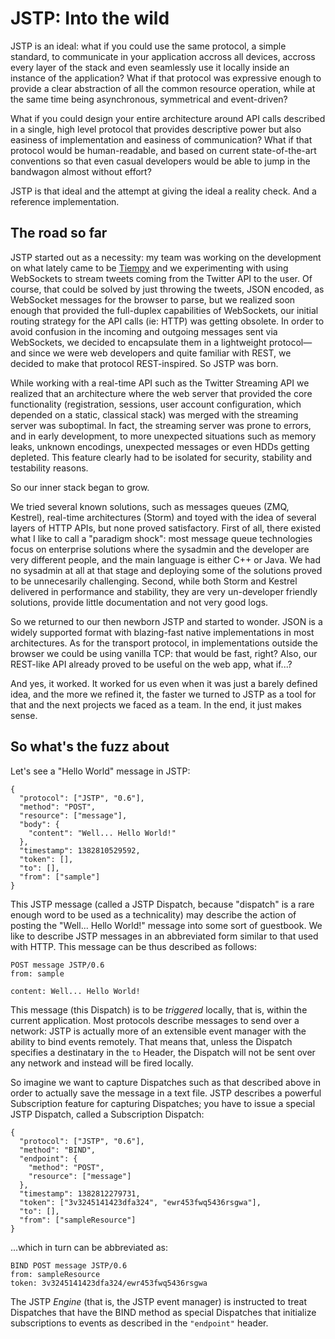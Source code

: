 
JSTP: Into the wild
===================

JSTP is an ideal: what if you could use the same protocol, a simple standard, to communicate in your application accross all devices, accross every layer of the stack and even seamlessly use it locally inside an instance of the application? What if that protocol was expressive enough to provide a clear abstraction of all the common resource operation, while at the same time being asynchronous, symmetrical and event-driven?

What if you could design your entire architecture around API calls described in a single, high level protocol that provides descriptive power but also easiness of implementation and easiness of communication? What if that protocol would be human-readable, and based on current state-of-the-art conventions so that even casual developers would be able to jump in the bandwagon almost without effort?

JSTP is that ideal and the attempt at giving the ideal a reality check. And a reference implementation.

The road so far
---------------

JSTP started out as a necessity: my team was working on the development on what lately came to be [Tiempy](tiempy.com) and we experimenting with using WebSockets to stream tweets coming from the Twitter API to the user. Of course, that could be solved by just throwing the tweets, JSON encoded, as WebSocket messages for the browser to parse, but we realized soon enough that provided the full-duplex capabilities of WebSockets, our initial routing strategy for the API calls (ie: HTTP) was getting obsolete. In order to avoid confusion in the incoming and outgoing messages sent via WebSockets, we decided to encapsulate them in a lightweight protocol—and since we were web developers and quite familiar with REST, we decided to make that protocol REST-inspired. So JSTP was born.

While working with a real-time API such as the Twitter Streaming API we realized that an architecture where the web server that provided the core functionality (registration, sessions, user account configuration, which depended on a static, classical stack) was merged with the streaming server was suboptimal. In fact, the streaming server was prone to errors, and in early development, to more unexpected situations such as memory leaks, unknown encodings, unexpected messages or even HDDs getting depleted. This feature  clearly had to be isolated for security, stability and testability reasons. 

So our inner stack began to grow.

We tried several known solutions, such as messages queues (ZMQ, Kestrel), real-time architectures (Storm) and toyed with the idea of several layers of HTTP APIs, but none proved satisfactory. First of all, there existed what I like to call a "paradigm shock": most message queue technologies focus on enterprise solutions where the sysadmin and the developer are very different people, and the main language is either C++ or Java. We had no sysadmin at all at that stage and deploying some of the solutions proved to be unnecesarily challenging. Second, while both Storm and Kestrel delivered in performance and stability, they are very un-developer friendly solutions, provide little documentation and not very good logs. 

So we returned to our then newborn JSTP and started to wonder. JSON is a widely supported format with blazing-fast native implementations in most architectures. As for the transport protocol, in implementations outside the browser we could be using vanilla TCP: that would be fast, right? Also, our REST-like API already proved to be useful on the web app, what if...?

And yes, it worked. It worked for us even when it was just a barely defined idea, and the more we refined it, the faster we turned to JSTP as a tool for that and the next projects we faced as a team. In the end, it just makes sense.

So what's the fuzz about
------------------------

Let's see a "Hello World" message in JSTP: 

```
{
  "protocol": ["JSTP", "0.6"],
  "method": "POST",
  "resource": ["message"],
  "body": {
    "content": "Well... Hello World!"
  },
  "timestamp": 1382810529592,
  "token": [],
  "to": [],
  "from": ["sample"]
}
```

This JSTP message (called a JSTP Dispatch, because "dispatch" is a rare enough word to be used as a technicality) may describe the action of posting the "Well... Hello World!" message into some sort of guestbook. We like to describe JSTP messages in an abbreviated form similar to that used with HTTP. This message can be thus described as follows:

```
POST message JSTP/0.6
from: sample

content: Well... Hello World!
```

This message (this Dispatch) is to be *triggered* locally, that is, within the current application. Most protocols describe messages to send over a network: JSTP is actually more of an extensible event manager with the ability to bind events remotely. That means that, unless the Dispatch specifies a destinatary in the `to` Header, the Dispatch will not be sent over any network and instead will be fired locally.

So imagine we want to capture Dispatches such as that described above in order to actually save the message in a text file. JSTP describes a powerful Subscription feature for capturing Dispatches; you have to issue a special JSTP Dispatch, called a Subscription Dispatch:

```
{
  "protocol": ["JSTP", "0.6"],
  "method": "BIND",
  "endpoint": {
    "method": "POST",
    "resource": ["message"]
  },
  "timestamp": 1382812279731,
  "token": ["3v3245141423dfa324", "ewr453fwq5436rsgwa"],
  "to": [],
  "from": ["sampleResource"]
}
```

...which in turn can be abbreviated as:

```
BIND POST message JSTP/0.6
from: sampleResource
token: 3v3245141423dfa324/ewr453fwq5436rsgwa
```

The JSTP *Engine* (that is, the JSTP event manager) is instructed to treat Dispatches that have the BIND method as special Dispatches that initialize subscriptions to events as described in the `"endpoint"` header. 
